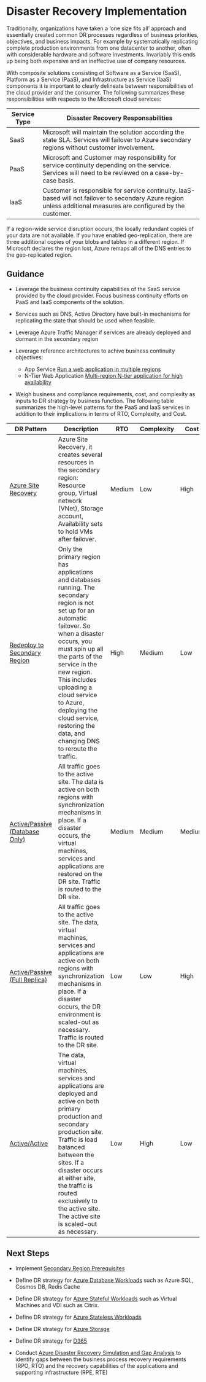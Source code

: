 
# Disaster Recovery Implementation

Traditionally, organizations have taken a ‘one size fits all’ approach and essentially created common DR processes regardless of business priorities, objectives, and business impacts. For example by systematically replicating complete production environments from one datacenter to another, often with considerable hardware and software investments.  Invariably this ends up being both expensive and an ineffective use of company resources.

With composite solutions consisting of Software as a Service (SaaS), Platform as a Service (PaaS), and Infrastructure as Service (IaaS) components it is important to clearly delineate between responsibilities of the cloud provider and the consumer. The following summarizes these responsibilities with respects to the Microsoft cloud services:

| __Service Type__ | __Disaster Recovery Responsabilities__ |
|------------------------------|----------------------------|
| SaaS   | Microsoft will maintain the solution according the state SLA. Services will failover to Azure secondary regions without customer involvement.  |
| PaaS     | Microsoft and Customer may responsibility for service continuity depending on the service. Services will need to be reviewed on a case-by-case basis. |
| IaaS   | Customer is responsible for service continuity. IaaS-based will not failover to secondary Azure region unless additional measures are configured by the customer.  |

If a region-wide service disruption occurs, the locally redundant copies of your data are not available. If you have enabled geo-replication, there are three additional copies of your blobs and tables in a different region. If Microsoft declares the region lost, Azure remaps all of the DNS entries to the geo-replicated region.

## Guidance

* Leverage the business continuity capabilities of the SaaS service provided by the cloud provider. Focus business continuity efforts on PaaS and IaaS components of the solution.

* Services such as DNS, Active Directory have built-in mechanisms for replicating the state that should be used when feasible.

* Leverage Azure Traffic Manager if services are already deployed and dormant in the secondary region

* Leverage reference architectures to achive business continuity objectives:
  * App Service [Run a web application in multiple regions](https://docs.microsoft.com/en-us/azure/architecture/reference-architectures/app-service-web-app/multi-region)
  * N-Tier Web Application [Multi-region N-tier application for high availability](https://docs.microsoft.com/en-us/azure/architecture/reference-architectures/n-tier/multi-region-sql-server)

* Weigh business and compliance requirements, cost, and complexity as inputs to DR strategy by business function. The following table summarizes the high-level patterns for the PaaS and IaaS services in addition to their implications in terms of RTO, Complexity, and Cost.

| __DR Pattern__ | __Description__ |__RTO__ |__Complexity__ |__Cost__ |
|------------------------------|----------------------------|----------------------------|----------------------------|----------------------------|
| [Azure Site Recovery](https://docs.microsoft.com/en-us/azure/architecture/resiliency/disaster-recovery-azure-applications#failover-using-azure-site-recovery)  | Azure Site Recovery, it creates several resources in the secondary region: Resource group, Virtual network (VNet), Storage account, Availability sets to hold VMs after failover.   |Medium|Low|High|
| [Redeploy to Secondary Region](https://docs.microsoft.com/en-us/azure/architecture/resiliency/disaster-recovery-azure-applications#redeployment-to-a-secondary-azure-region)     | Only the primary region has applications and databases running. The secondary region is not set up for an automatic failover.  So when a disaster occurs, you must spin up all the parts of the service in the new region. This includes uploading a cloud service to Azure, deploying the cloud service, restoring the data, and changing DNS to reroute the traffic.  |High|Medium|Low|
| [Active/Passive (Database Only)](https://docs.microsoft.com/en-us/azure/architecture/resiliency/disaster-recovery-azure-applications#database-only)  | All traffic goes to the active site. The data is active on both regions with synchronization mechanisms in place. If a disaster occurs, the virtual machines, services and applications are restored on the DR site. Traffic is routed to the DR site.   |Medium|Medium|Medium|
| [Active/Passive (Full Replica)](https://docs.microsoft.com/en-us/azure/architecture/resiliency/disaster-recovery-azure-applications#full-replica)     | All traffic goes to the active site. The data, virtual machines, services and applications are active on both regions with synchronization mechanisms in place. If a disaster occurs, the DR environment is scaled-out as necessary. Traffic is routed to the DR site. |Low|Low|High|
| [Active/Active](https://docs.microsoft.com/en-us/azure/architecture/resiliency/disaster-recovery-azure-applications#active-active)   | The data, virtual machines, services and applications are deployed and active on both primary production and secondary production site. Traffic is load balanced between the sites.  If a disaster occurs at either site, the traffic is routed exclusively to the active site. The active site is scaled-out as necessary.    |Low|High|Low|

## Next Steps

* Implement [Secondary Region Prerequisites](2.2-Azure-Secondary-Region-Prerequisites.md)

* Define DR strategy for [Azure Database Workloads](2.3-Azure-Database-Workloads.md) such as Azure SQL, Cosmos DB, Redis Cache

* Define DR strategy for [Azure Stateful Workloads](2.4-Azure-Stateful-Workloads.md) such as Virtual Machines and VDI such as Citrix.

* Define DR strategy for [Azure Stateless Workloads](2.5-Azure-Stateless-Workloads.md)

* Define DR strategy for [Azure Storage](2.6-Azure-Storage.md)

* Define DR strategy for [D365](2.7-D365.md)

* Conduct [Azure Disaster Recovery Simulation and Gap Analysis](3.0-Azure-Disaster-Recovery-Simulation-and-Gap-Analysis.md) to identify gaps between the business process recovery requirements (RPO, RTO) and the recovery capabilities of the applications and supporting infrastructure (RPE, RTE)